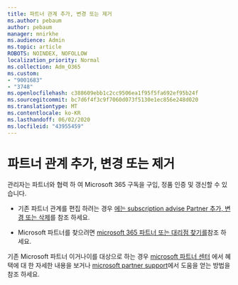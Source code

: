 ```yaml
---
title: 파트너 관계 추가, 변경 또는 제거
ms.author: pebaum
author: pebaum
manager: mnirkhe
ms.audience: Admin
ms.topic: article
ROBOTS: NOINDEX, NOFOLLOW
localization_priority: Normal
ms.collection: Adm_O365
ms.custom:
- "9001683"
- "3748"
ms.openlocfilehash: c388609ebb1c2cc9506ea1f95f5fa692ef95b24f
ms.sourcegitcommit: bc7d6f4f3c9f7060d073f5130e1ec856e248d020
ms.translationtype: MT
ms.contentlocale: ko-KR
ms.lasthandoff: 06/02/2020
ms.locfileid: "43955459"
---
```

# <a name="add-change-or-remove-a-partner-relationship"></a>파트너 관계 추가, 변경 또는 제거

관리자는 파트너와 협력 하 여 Microsoft 365 구독을 구입, 정품 인증 및 갱신할 수 있습니다. 

- 기존 파트너 관계를 편집 하려는 경우 [에는 subscription advise Partner 추가, 변경 또는 삭제](https://docs.microsoft.com/microsoft-365/admin/misc/add-partner?view=o365-worldwide)를 참조 하세요.

- Microsoft 파트너를 찾으려면 [microsoft 365 파트너 또는 대리점 찾기를](https://docs.microsoft.com/microsoft-365/admin/manage/find-your-partner-or-reseller?view=o365-worldwide)참조 하세요.

기존 Microsoft 파트너 이거나이를 대상으로 하는 경우 [microsoft 파트너 센터](https://support.microsoft.com/help/4499930/partner-center-overview) 에서 혜택에 대 한 자세한 내용을 보거나 [microsoft partner support](https://aka.ms/partnersupport)에서 도움을 얻는 방법을 참조 하세요.
